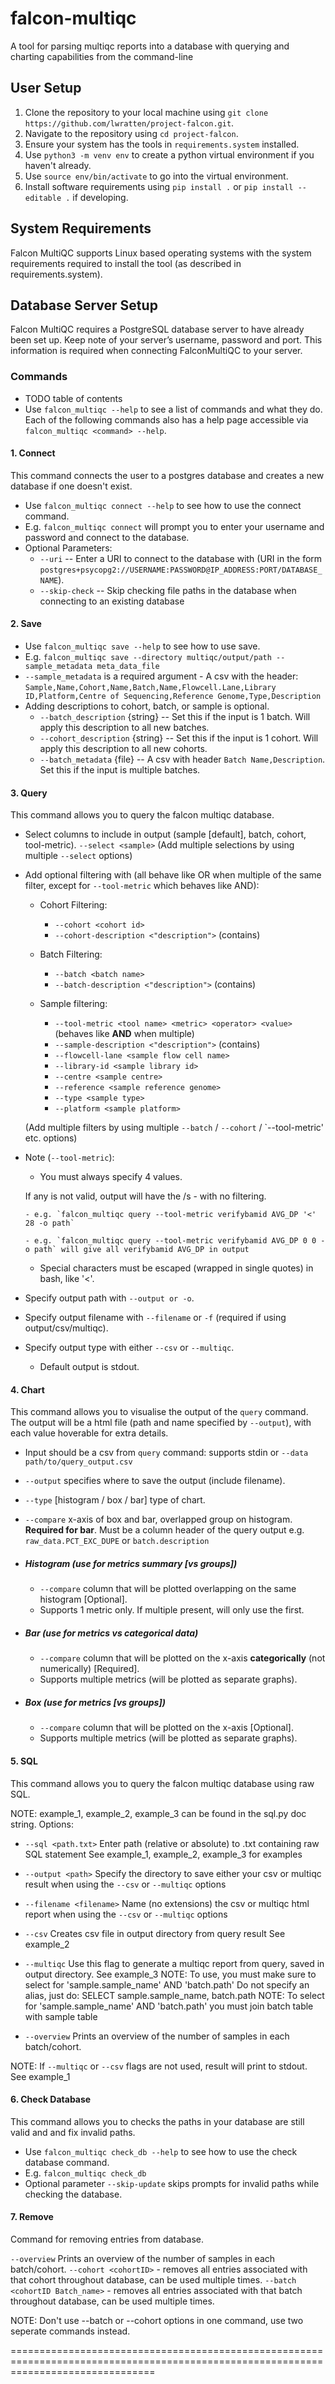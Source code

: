 # falcon-multiqc
A tool for parsing multiqc reports into a database with querying and charting capabilities from the command-line

## User Setup
1. Clone the repository to your local machine using `git clone https://github.com/lwratten/project-falcon.git`.
2. Navigate to the repository using `cd project-falcon`.
3. Ensure your system has the tools in `requirements.system` installed.
4. Use `python3 -m venv env` to create a python virtual environment if you haven't already.
5. Use `source env/bin/activate` to go into the virtual environment.
6. Install software requirements using `pip install .` or `pip install --editable .` if developing.

## System Requirements
Falcon MultiQC supports Linux based operating systems with the system requirements required to install the tool (as described in requirements.system).

## Database Server Setup
Falcon MultiQC requires a PostgreSQL database server to have already been set up. Keep note of your server’s username, password and port. This information is required when connecting FalconMultiQC to your server.

### Commands
- TODO table of contents
- Use `falcon_multiqc --help` to see a list of commands and what they do. Each of the following commands also has a help page accessible via `falcon_multiqc <command> --help`.

#### 1. Connect 
This command connects the user to a postgres database and creates a new database if one doesn't exist.

- Use `falcon_multiqc connect --help` to see how to use the connect command.
- E.g. `falcon_multiqc connect` will prompt you to enter your username and password and connect to the database.
- Optional Parameters:
  - `--uri` <Database URI> -- Enter a URI to connect to the database with (URI in the form `postgres+psycopg2://USERNAME:PASSWORD@IP_ADDRESS:PORT/DATABASE_NAME`).
  - `--skip-check` -- Skip checking file paths in the database when connecting to an existing database

#### 2. Save
- Use `falcon_multiqc save --help` to see how to use save.
- E.g. `falcon_multiqc save --directory multiqc/output/path --sample_metadata meta_data_file`
- `--sample_metadata` is a required argument - A csv with the header: `Sample,Name,Cohort,Name,Batch,Name,Flowcell.Lane,Library ID,Platform,Centre of Sequencing,Reference Genome,Type,Description`
- Adding descriptions to cohort, batch, or sample is optional.
  - `--batch_description` {string} -- Set this if the input is 1 batch. Will apply this description to all new batches.
  - `--cohort_description` {string} -- Set this if the input is 1 cohort. Will apply this description to all new cohorts.
  - `--batch_metadata` {file} -- A csv with header `Batch Name,Description`. Set this if the input is multiple batches.

#### 3. Query
This command allows you to query the falcon multiqc database.

- Select columns to include in output (sample [default], batch, cohort, tool-metric).
    `--select <sample>`
    (Add multiple selections by using multiple `--select` options)

- Add optional filtering with (all behave like OR when multiple of the same filter, except for `--tool-metric` which behaves like AND):

    - Cohort Filtering:
      - `--cohort <cohort id>` 
      - `--cohort-description <"description">` (contains)

    - Batch Filtering:
      - `--batch <batch name>`
      - `--batch-description <"description">` (contains)
      
    - Sample filtering:
      - `--tool-metric <tool name> <metric> <operator> <value>` (behaves like **AND** when multiple)
      - `--sample-description <"description">` (contains)
      - `--flowcell-lane <sample flow cell name>` 
      - `--library-id <sample library id>` 
      - `--centre <sample centre>` 
      - `--reference <sample reference genome>` 
      - `--type <sample type>` 
      - `--platform <sample platform>` 

    (Add multiple filters by using multiple `--batch` / `--cohort` / `--tool-metric' etc. options)
    
- Note (`--tool-metric`): 
    - You must always specify 4 values. 
    
    If any <operator> is not valid, output will have the <metric>/s - with no filtering.
      
      - e.g. `falcon_multiqc query --tool-metric verifybamid AVG_DP '<' 28 -o path`

      - e.g. `falcon_multiqc query --tool-metric verifybamid AVG_DP 0 0 -o path` will give all verifybamid AVG_DP in output


    - Special characters must be escaped (wrapped in single quotes) in bash, like '<'.

- Specify output path with `--output or -o`. 
- Specify output filename with `--filename` or `-f` (required if using output/csv/multiqc).
- Specify output type with either `--csv` or `--multiqc`.
   - Default output is stdout.

#### 4. Chart
This command allows you to visualise the output of the `query` command. The output will be a html file (path and name specified by `--output`), with each value hoverable for extra details. 

- Input should be a csv from `query` command: supports stdin or `--data path/to/query_output.csv`

- `--output` specifies where to save the output (include filename).
- `--type` [histogram / box / bar] type of chart.
- `--compare` x-axis of box and bar, overlapped group on histogram. **Required for bar**. Must be a column header of the query output e.g. `raw_data.PCT_EXC_DUPE` or `batch.description`
- ##### Histogram (use for metrics summary [vs groups])
  - `--compare` column that will be plotted overlapping on the same histogram [Optional].
  - Supports 1 metric only. If multiple present, will only use the first.
- ##### Bar (use for metrics vs categorical data)
  - `--compare` column that will be plotted on the x-axis **categorically** (not numerically) [Required].
  - Supports multiple metrics (will be plotted as separate graphs).
- ##### Box (use for metrics [vs groups])
  - `--compare` column that will be plotted on the x-axis [Optional].
  - Supports multiple metrics (will be plotted as separate graphs).


#### 5. SQL
This command allows you to query the falcon multiqc database using raw SQL.

NOTE: example_1, example_2, example_3 can be found in the sql.py doc string.
Options:

- `--sql <path.txt>` Enter path (relative or absolute) to .txt containing raw SQL statement
    See example_1, example_2, example_3 for examples

- `--output <path>` Specify the directory to save either your csv or multiqc result when using the `--csv` or `--multiqc` options

- `--filename <filename>` Name (no extensions) the csv or multiqc html report when using the `--csv` or `--multiqc` options

- `--csv` Creates csv file in output directory from query result 
    See example_2

- `--multiqc` Use this flag to generate a multiqc report from query, saved in output directory. 
    See example_3
    NOTE: To use, you must make sure to select for 'sample.sample_name' AND 'batch.path'
          Do not specify an alias, just do: SELECT sample.sample_name, batch.path
    NOTE: To select for 'sample.sample_name' AND 'batch.path' you must join batch table with sample table

- `--overview` Prints an overview of the number of samples in each batch/cohort.

NOTE: If `--multiqc` or `--csv` flags are not used, result will print to stdout.
    See example_1

#### 6. Check Database
This command allows you to checks the paths in your database are still valid and and fix invalid paths.

- Use `falcon_multiqc check_db --help` to see how to use the check database command.
- E.g. `falcon_multiqc check_db`
- Optional parameter `--skip-update` skips prompts for invalid paths while checking the database.

#### 7. Remove
Command for removing entries from database.

`--overview` Prints an overview of the number of samples in each batch/cohort.
`--cohort <cohortID>` - removes all entries associated with that cohort throughout database, can be used multiple times.
`--batch <cohortID Batch_name>` - removes all entries associated with that batch throughout database, can be used multiple times.

NOTE: Don't use --batch or --cohort options in one command, use two seperate commands instead.

=====================================================================================================================================
